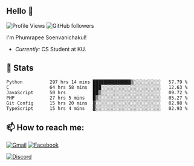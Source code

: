 
<h2>Hello 👋</h2> 

![Profile Views](https://komarev.com/ghpvc/?username=Homiez09&label=Profile%20views&color=0e75b6&style=flat)
![GitHub followers](https://img.shields.io/github/followers/HomieZ09.svg?style=social&label=Follow)


I'm Phumrapee Soenvanichakul!

- <i>Currently:</i> CS Student at KU.

<h2>👀 Stats</h2>

<!--START_SECTION:waka-->

```text
Python          297 hrs 14 mins ██████████████▒░░░░░░░░░░   57.79 %
C               64 hrs 58 mins  ███░░░░░░░░░░░░░░░░░░░░░░   12.63 %
JavaScript      50 hrs          ██▒░░░░░░░░░░░░░░░░░░░░░░   09.72 %
PHP             27 hrs 5 mins   █▒░░░░░░░░░░░░░░░░░░░░░░░   05.27 %
Git Config      15 hrs 20 mins  ▓░░░░░░░░░░░░░░░░░░░░░░░░   02.98 %
TypeScript      15 hrs 4 mins   ▓░░░░░░░░░░░░░░░░░░░░░░░░   02.93 %
```

<!--END_SECTION:waka-->

<h2>📫 How to reach me:</h2>

<a href="mailto:phumrapeesoen1@gmail.com">![Gmail](https://img.shields.io/badge/Gmail-D14836?style=for-the-badge&logo=gmail&logoColor=white)</a> 
<a href="https://web.facebook.com/phumrapee.soenvanichakul.3/">![Facebook](https://img.shields.io/badge/Facebook-4267B2?style=for-the-badge&logo=facebook&logoColor=white)</a>

<a href="https://discord.gg/EWnAEUtFVm">![Discord](https://discord.c99.nl/widget/theme-1/297740667784921089.png)</a> 
